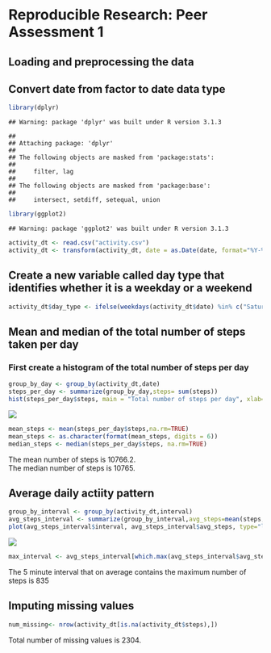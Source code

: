 # Reproducible Research: Peer Assessment 1

## Loading and preprocessing the data
## Convert date from factor to date data type


```r
library(dplyr)
```

```
## Warning: package 'dplyr' was built under R version 3.1.3
```

```
## 
## Attaching package: 'dplyr'
## 
## The following objects are masked from 'package:stats':
## 
##     filter, lag
## 
## The following objects are masked from 'package:base':
## 
##     intersect, setdiff, setequal, union
```

```r
library(ggplot2)
```

```
## Warning: package 'ggplot2' was built under R version 3.1.3
```

```r
activity_dt <- read.csv("activity.csv")
activity_dt <- transform(activity_dt, date = as.Date(date, format="%Y-%m-%d"))
```

## Create a new variable called day type that identifies whether it is a weekday or a weekend

```r
activity_dt$day_type <- ifelse(weekdays(activity_dt$date) %in% c("Saturday","Sunday"),"Weekend","Weekday")
```

## Mean and median of the total number of steps taken per day
### First create a histogram of the total number of steps per day

```r
group_by_day <- group_by(activity_dt,date)
steps_per_day <- summarize(group_by_day,steps= sum(steps))
hist(steps_per_day$steps, main = "Total number of steps per day", xlab="Number of steps")
```

![](PA1_template_files/figure-html/unnamed-chunk-3-1.png) 

```r
mean_steps <- mean(steps_per_day$steps,na.rm=TRUE)
mean_steps <- as.character(format(mean_steps, digits = 6))
median_steps <- median(steps_per_day$steps, na.rm=TRUE)
```

The mean number of steps is 10766.2.  
The median number of steps is 10765.


## Average daily actiity pattern

```r
group_by_interval <- group_by(activity_dt,interval)
avg_steps_interval <- summarize(group_by_interval,avg_steps=mean(steps, na.rm=TRUE))
plot(avg_steps_interval$interval, avg_steps_interval$avg_steps, type="l", xlab="Interval", ylab="Steps")
```

![](PA1_template_files/figure-html/unnamed-chunk-4-1.png) 

```r
max_interval <- avg_steps_interval[which.max(avg_steps_interval$avg_steps),]$interval
```

The 5 minute interval that on average contains the maximum number of steps is 835

## Imputing missing values

```r
num_missing<- nrow(activity_dt[is.na(activity_dt$steps),])
```


Total number of missing values is 2304.











